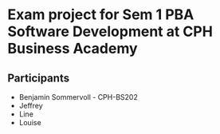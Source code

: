 # Exam project for Sem 1 PBA Software Development at CPH Business Academy
## Participants
* Benjamin Sommervoll - CPH-BS202
* Jeffrey
* Line
* Louise
